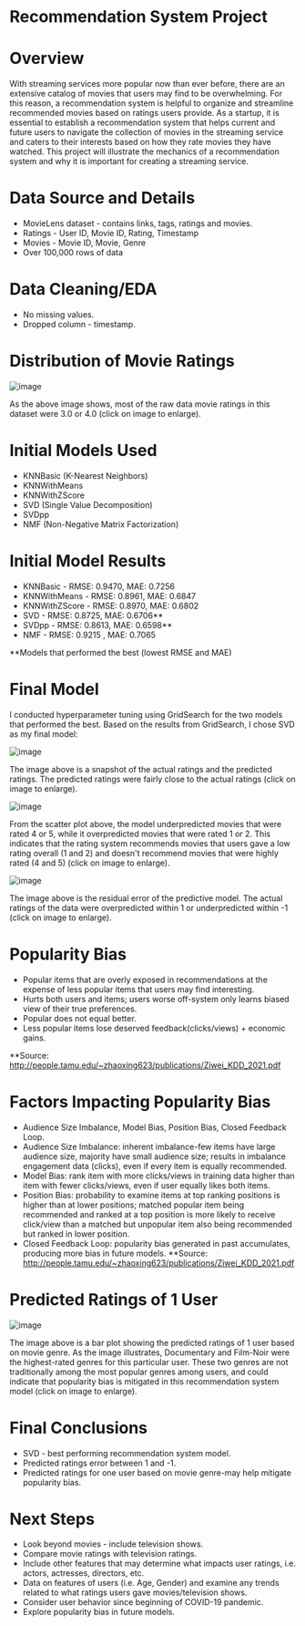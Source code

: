 # Recommendation System Project

# Overview

With streaming services more popular now than ever before, there are an extensive catalog of movies that users may find to be overwhelming. For this reason, a recommendation system is helpful to organize and streamline recommended movies based on ratings users provide. As a startup, it is essential to establish a recommendation system that helps current and future users to navigate the collection of movies in the streaming service and caters to their interests based on how they rate movies they have watched. This project will illustrate the mechanics of a recommendation system and why it is important for creating a streaming service.

# Data Source and Details

* MovieLens dataset - contains links, tags, ratings and movies.
* Ratings - User ID, Movie ID, Rating, Timestamp
* Movies - Movie ID, Movie, Genre
* Over 100,000 rows of data


# Data Cleaning/EDA

* No missing values.
* Dropped column - timestamp.

# Distribution of Movie Ratings

![image](https://user-images.githubusercontent.com/77416319/142574165-cb5d62d2-f727-459c-91ef-75f2c73a192b.png)

As the above image shows, most of the raw data movie ratings in this dataset were 3.0 or 4.0 (click on image to enlarge).

# Initial Models Used

* KNNBasic (K-Nearest Neighbors)
* KNNWithMeans
* KNNWithZScore
* SVD (Single Value Decomposition)
* SVDpp
* NMF (Non-Negative Matrix Factorization)

# Initial Model Results

* KNNBasic - RMSE: 0.9470, MAE: 0.7256
* KNNWithMeans - RMSE: 0.8961, MAE: 0.6847
* KNNWithZScore - RMSE: 0.8970, MAE: 0.6802
* SVD - RMSE: 0.8725, MAE: 0.6706**
* SVDpp - RMSE: 0.8613, MAE: 0.6598**
* NMF - RMSE: 0.9215 , MAE: 0.7065

**Models that performed the best (lowest RMSE and MAE)

# Final Model

I conducted hyperparameter tuning using GridSearch for the two models that performed the best. Based on the results from GridSearch, I chose SVD as my final model:

![image](https://user-images.githubusercontent.com/77416319/142633674-c7d3e3c2-061d-4386-a944-7a08c7ffedea.png)

The image above is a snapshot of the actual ratings and the predicted ratings. The predicted ratings were fairly close to the actual ratings (click on image to enlarge).

![image](https://user-images.githubusercontent.com/77416319/142577006-fc704384-b5b1-4e38-bd5e-023b86802f12.png)

From the scatter plot above, the model underpredicted movies that were rated 4 or 5, while it overpredicted movies that were rated 1 or 2. This indicates that the rating system recommends movies that users gave a low rating overall (1 and 2) and doesn't recommend movies that were highly rated (4 and 5) (click on image to enlarge).

![image](https://user-images.githubusercontent.com/77416319/142577037-d8914b4f-cbe2-4398-8d28-b8c361d61411.png)

The image above is the residual error of the predictive model. The actual ratings of the data were overpredicted within 1 or underpredicted within -1 (click on image to enlarge).

# Popularity Bias

* Popular items that are overly exposed in recommendations at the expense of less popular items that users may find interesting.
* Hurts both users and items; users worse off-system only learns biased view of their true preferences.
* Popular does not equal better.
* Less popular items lose deserved feedback(clicks/views) + economic gains.

**Source: http://people.tamu.edu/~zhaoxing623/publications/Ziwei_KDD_2021.pdf

# Factors Impacting Popularity Bias

* Audience Size Imbalance, Model Bias, Position Bias, Closed Feedback Loop.
* Audience Size Imbalance: inherent imbalance-few items have large audience size, majority have small audience size; results in imbalance engagement data (clicks), even if every item is equally recommended.
* Model Bias: rank item with more clicks/views in training data higher than item with fewer clicks/views, even if user equally likes both items.
* Position Bias: probability to examine items at top ranking positions is higher than at lower positions; matched popular item being recommended and ranked at a top position is more likely to receive click/view than a matched but unpopular item also being recommended but ranked in lower position.
* Closed Feedback Loop: popularity bias generated in past accumulates, producing more bias in future models.
**Source: http://people.tamu.edu/~zhaoxing623/publications/Ziwei_KDD_2021.pdf

# Predicted Ratings of 1 User

![image](https://user-images.githubusercontent.com/77416319/142638992-0cc15baf-7b71-49a9-815f-a63440eddbe1.png)

The image above is a bar plot showing the predicted ratings of 1 user based on movie genre. As the image illustrates, Documentary and Film-Noir were the highest-rated genres for this particular user. These two genres are not traditionally among the most popular genres among users, and could indicate that popularity bias is mitigated in this recommendation system model (click on image to enlarge).

# Final Conclusions

* SVD - best performing recommendation system model.
* Predicted ratings error between 1 and -1.
* Predicted ratings for one user based on movie genre-may help mitigate popularity bias.

# Next Steps

* Look beyond movies - include television shows.
* Compare movie ratings with television ratings.
* Include other features that may determine what impacts user ratings, i.e. actors, actresses, directors, etc.
* Data on features of users (i.e. Age, Gender) and examine any trends related to what ratings users gave movies/television shows.
* Consider user behavior since beginning of COVID-19 pandemic.
* Explore popularity bias in future models.
